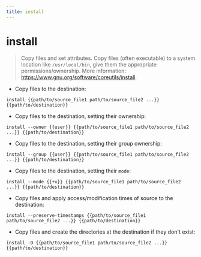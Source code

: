 ```yaml
---
title: install
---
```

# install

> Copy files and set attributes.
> Copy files (often executable) to a system location like `/usr/local/bin`, give them the appropriate permissions/ownership.
> More information: <https://www.gnu.org/software/coreutils/install>.

- Copy files to the destination:

`install {{path/to/source_file1 path/to/source_file2 ...}} {{path/to/destination}}`

- Copy files to the destination, setting their ownership:

`install --owner {{user}} {{path/to/source_file1 path/to/source_file2 ...}} {{path/to/destination}}`

- Copy files to the destination, setting their group ownership:

`install --group {{user}} {{path/to/source_file1 path/to/source_file2 ...}} {{path/to/destination}}`

- Copy files to the destination, setting their `mode`:

`install --mode {{+x}} {{path/to/source_file1 path/to/source_file2 ...}} {{path/to/destination}}`

- Copy files and apply access/modification times of source to the destination:

`install --preserve-timestamps {{path/to/source_file1 path/to/source_file2 ...}} {{path/to/destination}}`

- Copy files and create the directories at the destination if they don't exist:

`install -D {{path/to/source_file1 path/to/source_file2 ...}} {{path/to/destination}}`

